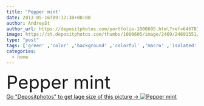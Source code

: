 ```yaml
---
title: 'Pepper mint'
date: 2013-05-16T09:12:38+00:00
author: AndreySt
author_url: https://depositphotos.com/portfolio-1000605.html?ref=64678756
image: https://st.depositphotos.com/thumbs/1000605/image/2469/24691551/api_thumb_450.jpg?forcejpeg=true
type: "post"
tags: ['green' ,'color' ,'background' ,'colorful' ,'macro' ,'isolated' ,'closeup' ,'single' ,'one' ,'detail' ,'garden' ,'herb' ,'herbal' ,'leaves' ,'flora' ,'floral' ,'light' ,'life' ,'raw' ,'food' ,'meal' ,'medicine' ,'branch' ,'stem' ,'cook' ,'pepper' ,'ecology' ,'aromatic' ,'home' ,'therapy' ,'gardening' ,'taste' ,'aroma' ,'ecological' ,'leafs' ,'verdure' ,'front' ,'lemon' ,'spice' ,'seasoning' ,'twig' ,'mint' ,'relish' ,'melissa' ,'peppermint' ,'balm' ]
categories: 
  - home
---
```

<div aling="center">
            <font size="60"> Pepper mint</font>   
</div>
<div>
    <a href='https://st.depositphotos.com/thumbs/1000605/image/2469/24691551/api_thumb_450.jpg?forcejpeg=true?ref=64678756' target=_blank > Go "Depositphotos" to get lage size of this picture ->
        <img href='https://st.depositphotos.com/thumbs/1000605/image/2469/24691551/api_thumb_450.jpg?forcejpeg=true?ref=64678756' src='https://st.depositphotos.com/1000605/2469/i/950/depositphotos_24691551-stock-photo-pepper-mint.jpg?forcejpeg=true' alt='Pepper mint' >
    </a>
</div>
